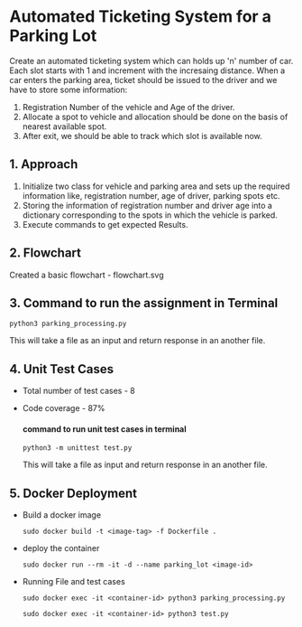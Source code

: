 # Automated Ticketing System for a Parking Lot
Create an automated ticketing system which can holds up 'n' number of car. Each slot starts with 1 and increment with the incresaing distance.
When a car enters the parking area, ticket should be issued to the driver and we have to store some information:
1) Registration Number of the vehicle and Age of the driver.
2) Allocate a spot to vehicle and allocation should be done on the basis of nearest available spot.
3) After exit, we should be able to track which slot is available now.

## 1. Approach 
1) Initialize two class for vehicle and parking area and sets up the required information like, registration number, age of driver, parking spots etc.
2) Storing the information of registration number and driver age into a dictionary corresponding to the spots in which the vehicle is parked.
3) Execute commands to get expected Results.

## 2. Flowchart
Created a basic flowchart - flowchart.svg

## 3. Command to run the assignment in Terminal
``` 
python3 parking_processing.py
```
This will take a file as an input and return response in an another file.
## 4.  Unit Test Cases

- Total number of test cases - 8
- Code coverage - 87%

   #### command to run unit test cases in terminal
    ``` 
    python3 -m unittest test.py
    ```
    This will take a file as input and return response in an another file.
    
## 5.  Docker Deployment
- Build a docker image
    ``` 
    sudo docker build -t <image-tag> -f Dockerfile .
    ```
- deploy the container
    ``` 
    sudo docker run --rm -it -d --name parking_lot <image-id>
    ```
- Running File and test cases
    ``` 
    sudo docker exec -it <container-id> python3 parking_processing.py
    ```
    ``` 
    sudo docker exec -it <container-id> python3 test.py
    ```
